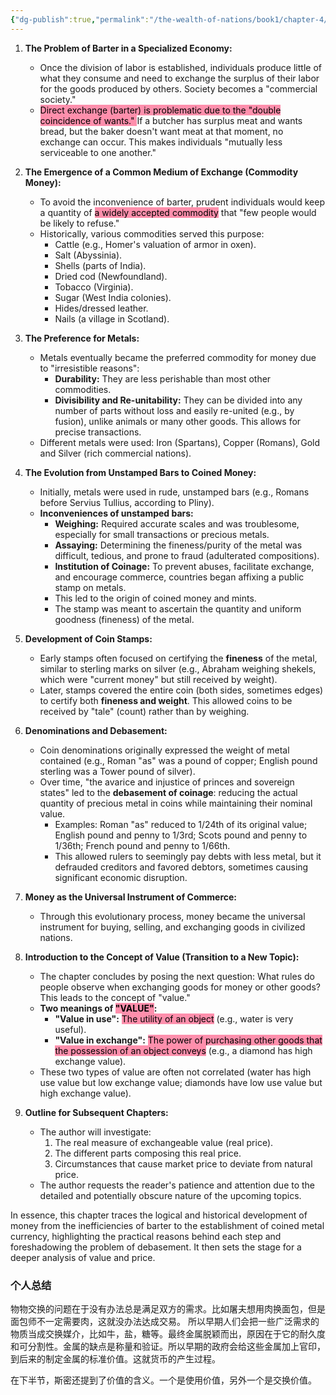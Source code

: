 ```yaml
---
{"dg-publish":true,"permalink":"/the-wealth-of-nations/book1/chapter-4/"}
---
```


1. **The Problem of Barter in a Specialized Economy:**
    
    - Once the division of labor is established, individuals produce little of what they consume and need to exchange the surplus of their labor for the goods produced by others. Society becomes a "commercial society."
    - <mark style="background: #FF5582A6;">Direct exchange (barter) is problematic due to the "double coincidence of wants." </mark>If a butcher has surplus meat and wants bread, but the baker doesn't want meat at that moment, no exchange can occur. This makes individuals "mutually less serviceable to one another."
2. **The Emergence of a Common Medium of Exchange (Commodity Money):**
    
    - To avoid the inconvenience of barter, prudent individuals would keep a quantity of <mark style="background: #FF5582A6;">a widely accepted commodity</mark> that "few people would be likely to refuse."
    - Historically, various commodities served this purpose:
        - Cattle (e.g., Homer's valuation of armor in oxen).
        - Salt (Abyssinia).
        - Shells (parts of India).
        - Dried cod (Newfoundland).
        - Tobacco (Virginia).
        - Sugar (West India colonies).
        - Hides/dressed leather.
        - Nails (a village in Scotland).
3. **The Preference for Metals:**
    
    - Metals eventually became the preferred commodity for money due to "irresistible reasons":
        - **Durability:** They are less perishable than most other commodities.
        - **Divisibility and Re-unitability:** They can be divided into any number of parts without loss and easily re-united (e.g., by fusion), unlike animals or many other goods. This allows for precise transactions.
    - Different metals were used: Iron (Spartans), Copper (Romans), Gold and Silver (rich commercial nations).
4. **The Evolution from Unstamped Bars to Coined Money:**
    
    - Initially, metals were used in rude, unstamped bars (e.g., Romans before Servius Tullius, according to Pliny).
    - **Inconveniences of unstamped bars:**
        - **Weighing:** Required accurate scales and was troublesome, especially for small transactions or precious metals.
        - **Assaying:** Determining the fineness/purity of the metal was difficult, tedious, and prone to fraud (adulterated compositions).
	    - **Institution of Coinage:** To prevent abuses, facilitate exchange, and encourage commerce, countries began affixing a public stamp on metals.
        - This led to the origin of coined money and mints.
        - The stamp was meant to ascertain the quantity and uniform goodness (fineness) of the metal.
5. **Development of Coin Stamps:**
    
    - Early stamps often focused on certifying the **fineness** of the metal, similar to sterling marks on silver (e.g., Abraham weighing shekels, which were "current money" but still received by weight).
    - Later, stamps covered the entire coin (both sides, sometimes edges) to certify both **fineness and weight**. This allowed coins to be received by "tale" (count) rather than by weighing.
6. **Denominations and Debasement:**
    
    - Coin denominations originally expressed the weight of metal contained (e.g., Roman "as" was a pound of copper; English pound sterling was a Tower pound of silver).
    - Over time, "the avarice and injustice of princes and sovereign states" led to the **debasement of coinage**: reducing the actual quantity of precious metal in coins while maintaining their nominal value.
        - Examples: Roman "as" reduced to 1/24th of its original value; English pound and penny to 1/3rd; Scots pound and penny to 1/36th; French pound and penny to 1/66th.
        - This allowed rulers to seemingly pay debts with less metal, but it defrauded creditors and favored debtors, sometimes causing significant economic disruption.
7. **Money as the Universal Instrument of Commerce:**
    
    - Through this evolutionary process, money became the universal instrument for buying, selling, and exchanging goods in civilized nations.
8. **Introduction to the Concept of Value (Transition to a New Topic):**
    
    - The chapter concludes by posing the next question: What rules do people observe when exchanging goods for money or other goods? This leads to the concept of "value."
    - **Two meanings of <mark style="background: #FF5582A6;">"VALUE"</mark>:**
        - **"Value in use":** <mark style="background: #FF5582A6;">The utility of an object</mark> (e.g., water is very useful).
        - **"Value in exchange":** <mark style="background: #FF5582A6;">The power of purchasing other goods that the possession of an object conveys</mark> (e.g., a diamond has high exchange value).
    - These two types of value are often not correlated (water has high use value but low exchange value; diamonds have low use value but high exchange value).
9. **Outline for Subsequent Chapters:**
    
    - The author will investigate:
        1. The real measure of exchangeable value (real price).
        2. The different parts composing this real price.
        3. Circumstances that cause market price to deviate from natural price.
    - The author requests the reader's patience and attention due to the detailed and potentially obscure nature of the upcoming topics.

In essence, this chapter traces the logical and historical development of money from the inefficiencies of barter to the establishment of coined metal currency, highlighting the practical reasons behind each step and foreshadowing the problem of debasement. It then sets the stage for a deeper analysis of value and price.


### 个人总结
物物交换的问题在于没有办法总是满足双方的需求。比如屠夫想用肉换面包，但是面包师不一定需要肉，这就没办法达成交易。 所以早期人们会把一些广泛需求的物质当成交换媒介，比如牛，盐，糖等。最终金属脱颖而出，原因在于它的耐久度和可分割性。金属的缺点是称量和验证。所以早期的政府会给这些金属加上官印，到后来的制定金属的标准价值。这就货币的产生过程。

在下半节，斯密还提到了价值的含义。一个是使用价值，另外一个是交换价值。